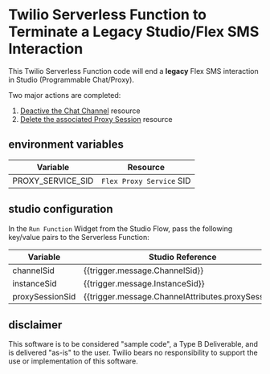 # Twilio Serverless Function to Terminate a Legacy Studio/Flex SMS Interaction

This Twilio Serverless Function code will end a **legacy** Flex SMS interaction in Studio (Programmable Chat/Proxy). 

Two major actions are completed:
1. [Deactive the Chat Channel](https://www.twilio.com/docs/chat/rest/channel-resource#update-a-channel-resource) resource
2. [Delete the associated Proxy Session](https://www.twilio.com/docs/proxy/api/session#delete-a-session-resource) resource

## environment variables
| Variable | Resource |
| ---- | ---- | 
| PROXY_SERVICE_SID | `Flex Proxy Service` SID


## studio configuration
In the `Run Function` Widget from the Studio Flow, pass the following key/value pairs to the Serverless Function:

| Variable | Studio Reference |
| ----- | ---- |
| channelSid | {{trigger.message.ChannelSid}}
| instanceSid | {{trigger.message.InstanceSid}}
| proxySessionSid | {{trigger.message.ChannelAttributes.proxySession}}


## disclaimer
This software is to be considered "sample code", a Type B Deliverable, and is delivered "as-is" to the user. Twilio bears no responsibility to support the use or implementation of this software.

